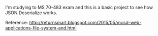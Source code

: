 I'm studying to MS 70-483 exam and this is a basic project to see how JSON Deserialize works.

Reference: http://returnsmart.blogspot.com/2015/05/mcsd-web-applications-file-system-and.html
